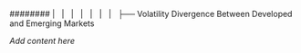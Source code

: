 ######## |   |   |   |   |   |   |   ├── Volatility Divergence Between Developed and Emerging Markets

*Add content here*